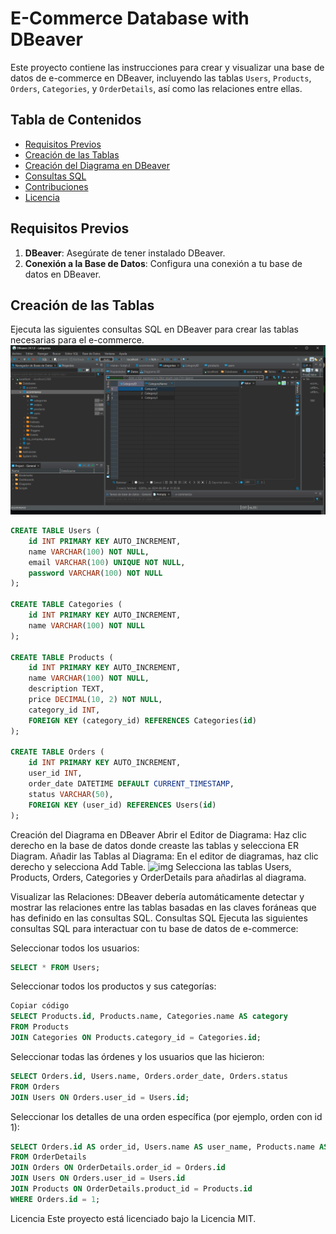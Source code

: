 

# E-Commerce Database with DBeaver

Este proyecto contiene las instrucciones para crear y visualizar una base de datos de e-commerce en DBeaver, incluyendo las tablas `Users`, `Products`, `Orders`, `Categories`, y `OrderDetails`, así como las relaciones entre ellas.

## Tabla de Contenidos

- [Requisitos Previos](#requisitos-previos)
- [Creación de las Tablas](#creación-de-las-tablas)
- [Creación del Diagrama en DBeaver](#creación-del-diagrama-en-dbeaver)
- [Consultas SQL](#consultas-sql)
- [Contribuciones](#contribuciones)
- [Licencia](#licencia)

## Requisitos Previos

1. **DBeaver**: Asegúrate de tener instalado DBeaver.
2. **Conexión a la Base de Datos**: Configura una conexión a tu base de datos en DBeaver.

## Creación de las Tablas

Ejecuta las siguientes consultas SQL en DBeaver para crear las tablas necesarias para el e-commerce.
  ![img](https://github.com/VictoriaPashkouskaya/VictoriaPashkouskaya/blob/main/Captura%20de%20pantalla%202024-06-09%20114955.png) 
```sql
CREATE TABLE Users (
    id INT PRIMARY KEY AUTO_INCREMENT,
    name VARCHAR(100) NOT NULL,
    email VARCHAR(100) UNIQUE NOT NULL,
    password VARCHAR(100) NOT NULL
);

CREATE TABLE Categories (
    id INT PRIMARY KEY AUTO_INCREMENT,
    name VARCHAR(100) NOT NULL
);

CREATE TABLE Products (
    id INT PRIMARY KEY AUTO_INCREMENT,
    name VARCHAR(100) NOT NULL,
    description TEXT,
    price DECIMAL(10, 2) NOT NULL,
    category_id INT,
    FOREIGN KEY (category_id) REFERENCES Categories(id)
);

CREATE TABLE Orders (
    id INT PRIMARY KEY AUTO_INCREMENT,
    user_id INT,
    order_date DATETIME DEFAULT CURRENT_TIMESTAMP,
    status VARCHAR(50),
    FOREIGN KEY (user_id) REFERENCES Users(id)
);
````
Creación del Diagrama en DBeaver
Abrir el Editor de Diagrama:
Haz clic derecho en la base de datos donde creaste las tablas y selecciona ER Diagram.
Añadir las Tablas al Diagrama:
En el editor de diagramas, haz clic derecho y selecciona Add Table.
![img](https://github.com/VictoriaPashkouskaya/VictoriaPashkouskaya/blob/main/Captura%20de%20pantalla%202024-06-09%20114911.png) 
Selecciona las tablas Users, Products, Orders, Categories y OrderDetails para añadirlas al diagrama.

Visualizar las Relaciones:
DBeaver debería automáticamente detectar y mostrar las relaciones entre las tablas basadas en las claves foráneas que has definido en las consultas SQL.
Consultas SQL
Ejecuta las siguientes consultas SQL para interactuar con tu base de datos de e-commerce:

Seleccionar todos los usuarios:
```sql
SELECT * FROM Users;
````

Seleccionar todos los productos y sus categorías:
```sql
Copiar código
SELECT Products.id, Products.name, Categories.name AS category
FROM Products
JOIN Categories ON Products.category_id = Categories.id;
````

Seleccionar todas las órdenes y los usuarios que las hicieron:
```sql
SELECT Orders.id, Users.name, Orders.order_date, Orders.status
FROM Orders
JOIN Users ON Orders.user_id = Users.id;
````

Seleccionar los detalles de una orden específica (por ejemplo, orden con id 1):

```sql
SELECT Orders.id AS order_id, Users.name AS user_name, Products.name AS product_name, OrderDetails.quantity
FROM OrderDetails
JOIN Orders ON OrderDetails.order_id = Orders.id
JOIN Users ON Orders.user_id = Users.id
JOIN Products ON OrderDetails.product_id = Products.id
WHERE Orders.id = 1;
````


Licencia
Este proyecto está licenciado bajo la Licencia MIT.

